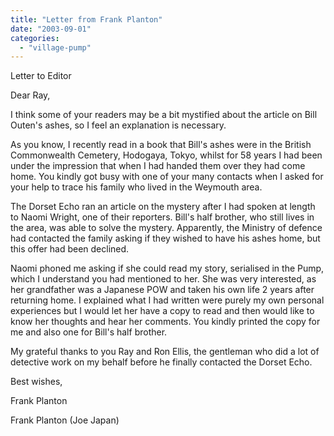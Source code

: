 ```yaml
---
title: "Letter from Frank Planton"
date: "2003-09-01"
categories: 
  - "village-pump"
---
```


Letter to Editor

Dear Ray,

I think some of your readers may be a bit mystified about the article on Bill Outen's ashes, so I feel an explanation is necessary.

As you know, I recently read in a book that Bill's ashes were in the British Commonwealth Cemetery, Hodogaya, Tokyo, whilst for 58 years I had been under the impression that when I had handed them over they had come home. You kindly got busy with one of your many contacts when I asked for your help to trace his family who lived in the Weymouth area.

The Dorset Echo ran an article on the mystery after I had spoken at length to Naomi Wright, one of their reporters. Bill's half brother, who still lives in the area, was able to solve the mystery. Apparently, the Ministry of defence had contacted the family asking if they wished to have his ashes home, but this offer had been declined.

Naomi phoned me asking if she could read my story, serialised in the Pump, which I understand you had mentioned to her. She was very interested, as her grandfather was a Japanese POW and taken his own life 2 years after returning home. I explained what I had written were purely my own personal experiences but I would let her have a copy to read and then would like to know her thoughts and hear her comments. You kindly printed the copy for me and also one for Bill's half brother.

My grateful thanks to you Ray and Ron Ellis, the gentleman who did a lot of detective work on my behalf before he finally contacted the Dorset Echo.

Best wishes,

Frank Planton

Frank Planton (Joe Japan)
